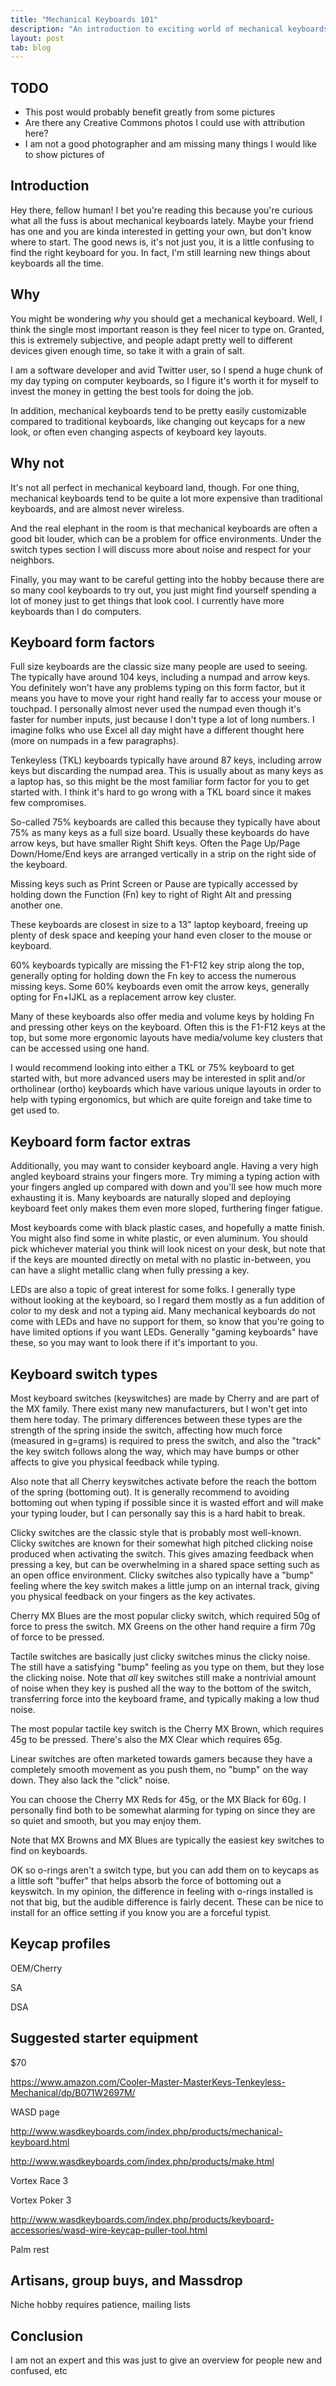 ```yaml
---
title: "Mechanical Keyboards 101"
description: "An introduction to exciting world of mechanical keyboards"
layout: post
tab: blog
---
```


## TODO

- This post would probably benefit greatly from some pictures
- Are there any Creative Commons photos I could use with attribution here?
- I am not a good photographer and am missing many things I would like to show pictures of

## Introduction

Hey there, fellow human! I bet you're reading this because you're curious what all the fuss is about mechanical keyboards lately. Maybe your friend has one and you are kinda interested in getting your own, but don't know where to start. The good news is, it's not just you, it is a little confusing to find the right keyboard for you. In fact, I'm still learning new things about keyboards all the time.

## Why

You might be wondering _why_ you should get a mechanical keyboard. Well, I think the single most important reason is they feel nicer to type on. Granted, this is extremely subjective, and people adapt pretty well to different devices given enough time, so take it with a grain of salt.

I am a software developer and avid Twitter user, so I spend a huge chunk of my day typing on computer keyboards, so I figure it's worth it for myself to invest the money in getting the best tools for doing the job.

In addition, mechanical keyboards tend to be pretty easily customizable compared to traditional keyboards, like changing out keycaps for a new look, or often even changing aspects of keyboard key layouts.

## Why not

It's not all perfect in mechanical keyboard land, though. For one thing, mechanical keyboards tend to be quite a lot more expensive than traditional keyboards, and are almost never wireless.

And the real elephant in the room is that mechanical keyboards are often a good bit louder, which can be a problem for office environments. Under the switch types section I will discuss more about noise and respect for your neighbors.

Finally, you may want to be careful getting into the hobby because there are so many cool keyboards to try out, you just might find yourself spending a lot of money just to get things that look cool. I currently have more keyboards than I do computers.

## Keyboard form factors

Full size keyboards are the classic size many people are used to seeing. The typically have around 104 keys, including a numpad and arrow keys. You definitely won't have any problems typing on this form factor, but it means you have to move your right hand really far to access your mouse or touchpad. I personally almost never used the numpad even though it's faster for number inputs, just because I don't type a lot of long numbers. I imagine folks who use Excel all day might have a different thought here (more on numpads in a few paragraphs).

Tenkeyless (TKL) keyboards typically have around 87 keys, including arrow keys but discarding the numpad area. This is usually about as many keys as a laptop has, so this might be the most familiar form factor for you to get started with. I think it's hard to go wrong with a TKL board since it makes few compromises.

So-called 75% keyboards are called this because they typically have about 75% as many keys as a full size board. Usually these keyboards do have arrow keys, but have smaller Right Shift keys. Often the Page Up/Page Down/Home/End keys are arranged vertically in a strip on the right side of the keyboard.

Missing keys such as Print Screen or Pause are typically accessed by holding down the Function (Fn) key to right of Right Alt and pressing another one.

These keyboards are closest in size to a 13" laptop keyboard, freeing up plenty of desk space and keeping your hand even closer to the mouse or keyboard.

60% keyboards typically are missing the F1-F12 key strip along the top, generally opting for holding down the Fn key to access the numerous missing keys. Some 60% keyboards even omit the arrow keys, generally opting for Fn+IJKL as a replacement arrow key cluster.

Many of these keyboards also offer media and volume keys by holding Fn and pressing other keys on the keyboard. Often this is the F1-F12 keys at the top, but some more ergonomic layouts have media/volume key clusters that can be accessed using one hand.

I would recommend looking into either a TKL or 75% keyboard to get started with, but more advanced users may be interested in split and/or ortholinear (ortho) keyboards which have various unique layouts in order to help with typing ergonomics, but which are quite foreign and take time to get used to.

## Keyboard form factor extras

Additionally, you may want to consider keyboard angle. Having a very high angled keyboard strains your fingers more. Try miming a typing action with your fingers angled up compared with down and you'll see how much more exhausting it is. Many keyboards are naturally sloped and deploying keyboard feet only makes them even more sloped, furthering finger fatigue.

Most keyboards come with black plastic cases, and hopefully a matte finish. You might also find some in white plastic, or even aluminum. You should pick whichever material you think will look nicest on your desk, but note that if the keys are mounted directly on metal with no plastic in-between, you can have a slight metallic clang when fully pressing a key.

LEDs are also a topic of great interest for some folks. I generally type without looking at the keyboard, so I regard them mostly as a fun addition of color to my desk and not a typing aid. Many mechanical keyboards do not come with LEDs and have no support for them, so know that you're going to have limited options if you want LEDs. Generally "gaming keyboards" have these, so you may want to look there if it's important to you.

## Keyboard switch types

Most keyboard switches (keyswitches) are made by Cherry and are part of the MX family. There exist many new manufacturers, but I won't get into them here today. The primary differences between these types are the strength of the spring inside the switch, affecting how much force (measured in g=grams) is required to press the switch, and also the "track" the key switch follows along the way, which may have bumps or other affects to give you physical feedback while typing.

Also note that all Cherry keyswitches activate before the reach the bottom of the spring (bottoming out). It is generally recommend to avoiding bottoming out when typing if possible since it is wasted effort and will make your typing louder, but I can personally say this is a hard habit to break.

Clicky switches are the classic style that is probably most well-known. Clicky switches are known for their somewhat high pitched clicking noise produced when activating the switch. This gives amazing feedback when pressing a key, but can be overwhelming in a shared space setting such as an open office environment. Clicky switches also typically have a "bump" feeling where the key switch makes a little jump on an internal track, giving you physical feedback on your fingers as the key activates.

Cherry MX Blues are the most popular clicky switch, which required 50g of force to press the switch. MX Greens on the other hand require a firm 70g of force to be pressed.

Tactile switches are basically just clicky switches minus the clicky noise. The still have a satisfying "bump" feeling as you type on them, but they lose the clicking noise. Note that _all_ key switches still make a nontrivial amount of noise when they key is pushed all the way to the bottom of the switch, transferring force into the keyboard frame, and typically making a low thud noise.

The most popular tactile key switch is the Cherry MX Brown, which requires 45g to be pressed. There's also the MX Clear which requires 65g.

Linear switches are often marketed towards gamers because they have a completely smooth movement as you push them, no "bump" on the way down. They also lack the "click" noise.

You can choose the Cherry MX Reds for 45g, or the MX Black for 60g. I personally find both to be somewhat alarming for typing on since they are so quiet and smooth, but you may enjoy them.

Note that MX Browns and MX Blues are typically the easiest key switches to find on keyboards.

OK so o-rings aren't a switch type, but you can add them on to keycaps as a little soft "buffer" that helps absorb the force of bottoming out a keyswitch. In my opinion, the difference in feeling with o-rings installed is not that big, but the audible difference is fairly decent. These can be nice to install for an office setting if you know you are a forceful typist.

## Keycap profiles

OEM/Cherry

SA

DSA

## Suggested starter equipment

$70

https://www.amazon.com/Cooler-Master-MasterKeys-Tenkeyless-Mechanical/dp/B071W2697M/

WASD page

http://www.wasdkeyboards.com/index.php/products/mechanical-keyboard.html

http://www.wasdkeyboards.com/index.php/products/make.html

Vortex Race 3

Vortex Poker 3

http://www.wasdkeyboards.com/index.php/products/keyboard-accessories/wasd-wire-keycap-puller-tool.html

Palm rest

## Artisans, group buys, and Massdrop

Niche hobby requires patience, mailing lists

## Conclusion

I am not an expert and this was just to give an overview for people new and confused, etc
